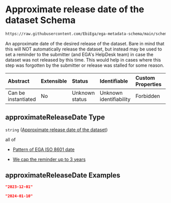 # Approximate release date of the dataset Schema

```txt
https://raw.githubusercontent.com/EbiEga/ega-metadata-schema/main/schemas/EGA.dataset.json#/properties/approximateReleaseDate
```

An approximate date of the desired release of the dataset. Bare in mind that this will NOT automatically release the dataset, but instead may be used to set a reminder to the submitter (and EGA's HelpDesk team) in case the dataset was not released by this time. This would help in cases where this step was forgotten by the submitter or release was stalled for some reason.

| Abstract            | Extensible | Status         | Identifiable            | Custom Properties | Additional Properties | Access Restrictions | Defined In                                                                     |
| :------------------ | :--------- | :------------- | :---------------------- | :---------------- | :-------------------- | :------------------ | :----------------------------------------------------------------------------- |
| Can be instantiated | No         | Unknown status | Unknown identifiability | Forbidden         | Allowed               | none                | [EGA.dataset.json\*](../../../schemas/EGA.dataset.json "open original schema") |

## approximateReleaseDate Type

`string` ([Approximate release date of the dataset](ega-5-properties-approximate-release-date-of-the-dataset.md))

all of

*   [Pattern of EGA ISO 8601 date](ega-4-definitions-pattern-of-ega-iso-8601-date.md "check type definition")

*   [We cap the reminder up to 3 years](ega-5-properties-approximate-release-date-of-the-dataset-allof-we-cap-the-reminder-up-to-3-years.md "check type definition")

## approximateReleaseDate Examples

```json
"2023-12-01"
```

```json
"2024-01-10"
```
